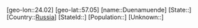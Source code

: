 ﻿---
location: [57.05,24.02]
type: City
tags:
- geo/City


SpocWebEntityId: 29933
isDeleted: false
confidential: public

---
[geo-lon::24.02]
[geo-lat::57.05]
[name::Duenamuende]
[State::]
[Country::[Russia](geo/Continent/Europe/Russia.md)]
[StateId::]
[Population::]
[Unknown::]

